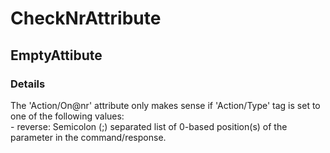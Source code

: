 ﻿---  
uid: Validator_6_22_2  
---

# CheckNrAttribute

## EmptyAttibute

### Details

The 'Action\/On@nr' attribute only makes sense if 'Action\/Type' tag is set to one of the following values:  
\- reverse: Semicolon (;) separated list of 0\-based position(s) of the parameter in the command\/response.
